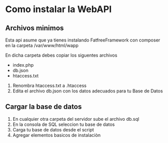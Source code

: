 # Como instalar la WebAPI

## Archivos minimos
Esta api asume que ya tienes instalando FatfreeFramework con composer
en la carpeta /var/www/html/wapp

En dicha carpeta debes copiar los siguentes archivos

- index.php
- db.json
- htaccess.txt

1. Renombra htaccess.txt a .htaccess
2. Edita el archivo db.json con los datos adecuados para tu Base de Datos

## Cargar la base de datos

1. En cualquier otra carpeta del servidor sube el archivo db.sql
2. En la consola de SQL  seleccion tu base de datos
3. Carga tu base de datos desde el script
4. Agregar elementos basicos de instalaciòn
